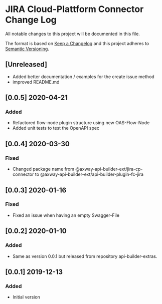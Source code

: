 # JIRA Cloud-Plattform Connector Change Log
All notable changes to this project will be documented in this file.

The format is based on [Keep a Changelog](http://keepachangelog.com/)
and this project adheres to [Semantic Versioning](http://semver.org/).

## [Unreleased]
- Added better documentation / examples for the create issue method
- improved README.md

## [0.0.5] 2020-04-21
### Added
- Refactored flow-node plugin structure using new OAS-Flow-Node
- Added unit tests to test the OpenAPI spec

## [0.0.4] 2020-03-30
### Fixed
- Changed package name from @axway-api-builder-ext/jira-cp-connector to @axway-api-builder-ext/api-builder-plugin-fc-jira

## [0.0.3] 2020-01-16
### Fixed
- Fixed an issue when having an empty Swagger-File

## [0.0.2] 2020-01-10
### Added
- Same as version 0.0.1 but released from repository api-builder-extras.

## [0.0.1] 2019-12-13
### Added
- Initial version
